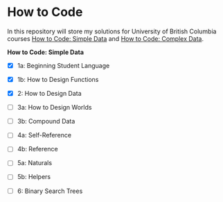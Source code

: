 # How to Code

In this repository will store my solutions for University of British Columbia courses [How to Code: Simple Data](https://www.edx.org/course/how-to-code-simple-data) and [How to Code: Complex Data](https://www.edx.org/course/how-to-code-complex-data).

**How to Code: Simple Data**
- [x] 1a: Beginning Student Language
- [x] 1b: How to Design Functions
- [x] 2: How to Design Data
- [ ] 3a: How to Design Worlds
- [ ] 3b: Compound Data
- [ ] 4a: Self-Reference
- [ ] 4b: Reference
- [ ] 5a: Naturals
- [ ] 5b: Helpers
- [ ] 6: Binary Search Trees
 


